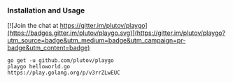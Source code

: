 ### Installation and Usage

[![Join the chat at https://gitter.im/plutov/playgo](https://badges.gitter.im/plutov/playgo.svg)](https://gitter.im/plutov/playgo?utm_source=badge&utm_medium=badge&utm_campaign=pr-badge&utm_content=badge)

```
go get -u github.com/plutov/playgo
playgo helloworld.go
https://play.golang.org/p/v3rrZLwEUC
```
